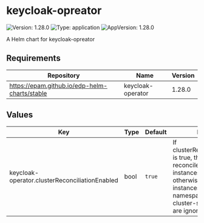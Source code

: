 # keycloak-opreator

![Version: 1.28.0](https://img.shields.io/badge/Version-1.28.0-informational?style=flat-square) ![Type: application](https://img.shields.io/badge/Type-application-informational?style=flat-square) ![AppVersion: 1.28.0](https://img.shields.io/badge/AppVersion-1.28.0-informational?style=flat-square)

A Helm chart for keycloak-opreator

## Requirements

| Repository | Name | Version |
|------------|------|---------|
| https://epam.github.io/edp-helm-charts/stable | keycloak-operator | 1.28.0 |

## Values

| Key | Type | Default | Description |
|-----|------|---------|-------------|
| keycloak-operator.clusterReconciliationEnabled | bool | `true` | If clusterReconciliationEnabled is true, the operator reconciles all Keycloak instances in the cluster;  otherwise, it only reconciles instances in the same namespace by default, and cluster-scoped resources are ignored. |


